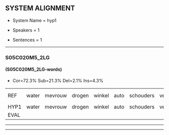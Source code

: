 
## SYSTEM ALIGNMENT

- System Name = hyp1

- Speakers = 1

- Sentences = 1

---

### S05C020M5_2LG

#### (S05C020M5_2LG-words)

- Cor=72.3%	Sub=21.3%	Del=2.1%	Ins=4.3%

|  |  |  |  |  |  |  |  |  |  |  |  |  |  |  |  |  |  |  |  |  |  |  |  |  |  |  |  |  |  |  |  |  |  |  |  |  |  |  |  |  |  |  |  |  |  |  |  |
|:--- |:---:|:---:|:---:|:---:|:---:|:---:|:---:|:---:|:---:|:---:|:---:|:---:|:---:|:---:|:---:|:---:|:---:|:---:|:---:|:---:|:---:|:---:|:---:|:---:|:---:|:---:|:---:|:---:|:---:|:---:|:---:|:---:|:---:|:---:|:---:|:---:|:---:|:---:|:---:|:---:|:---:|:---:|:---:|:---:|:---:|:---:|:---:|
| REF | water | mevrouw | drogen | winkel | auto | schouders | verhaal | koning | moeilijk | * | speelplaats | drinken | hoofdpijn | regen | vliegtuig | stoppen | opnieuw | gooien | sneeuwen | moeder | *(liefje) | liedje | * | potlood |  | fietsbel | vinger |  | dichtbij | meisje | chauffeur | muziek | waarom | * | scheuren | lawaai | zwemmen | vuurwerk | appel | cola | kussen | eerste | circus | kleuren | voetbal | * | vlinder |
| HYP1 | water | mevrouw | drogen | winkel | auto | schouders | verhaal | koning | moeilijk | s | speelplaats | drinken | woofpijn | regen | vliegtuig | stoppen | opnieuw | gooien | sneeuwen | moeder | liefje | liedje | pot | potlood | fiets | bel | vinger | dicht | bij | meisje | chauffeur | muziek | waarom |  | scheuren | nawai | zwemmen | vuurwerk | appel | kaolla | pussen | eerste | circus | kleuren | voetbal | vin | vlinder |
| EVAL |  |  |  |  |  |  |  |  |  | S |  |  | S |  |  |  |  |  |  |  | S |  | S |  | I | S |  | I | S |  |  |  |  | D |  | S |  |  |  | S | S |  |  |  |  | S |  |
---

---
